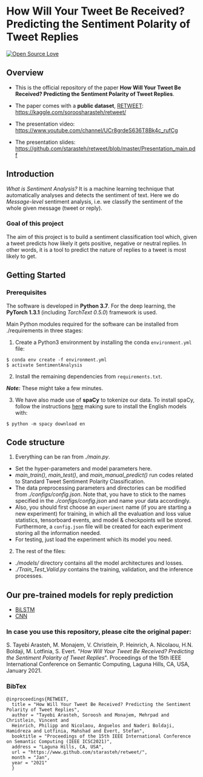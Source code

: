 # How Will Your Tweet Be Received? Predicting the Sentiment Polarity of Tweet Replies


[![Open Source Love](https://badges.frapsoft.com/os/v2/open-source.svg?v=103)](https://github.com/ellerbrock/open-source-badges/)

Overview
------

* This is the official repository of the paper **How Will Your Tweet Be Received? Predicting the Sentiment Polarity of Tweet Replies**.
* The paper comes with a **public dataset**, [RETWEET](https://kaggle.com/soroosharasteh/retweet/): https://kaggle.com/soroosharasteh/retweet/

* The presentation video: https://www.youtube.com/channel/UCr8grdeS636T8Bk4c_rufCg

* The presentation slides: https://github.com/starasteh/retweet/blob/master/Presentation_main.pdf



Introduction
------
*What is Sentiment Analysis?* It is a machine learning technique that automatically analyses and detects the sentiment of text.
Here we do *Message-level* sentiment analysis, i.e. we classify the sentiment of the whole given message (tweet or reply).
### Goal of this project 
The aim of this project is to build a sentiment classification tool which, given a tweet predicts how likely it gets positive, negative or neutral replies. In other words, it is a tool to predict the nature of replies to a tweet is most likely to get.
## Getting Started

### Prerequisites

The software is developed in **Python 3.7**. For the deep learning, the **PyTorch 1.3.1** (including *TorchText 0.5.0*) framework is used.


Main Python modules required for the software can be installed from ./requirements in three stages:

1. Create a Python3 environment by installing the conda `environment.yml` file:

```
$ conda env create -f environment.yml
$ activate SentimentAnalysis
```


2. Install the remaining dependencies from `requirements.txt`.

***Note:*** These might take a few minutes.

3. We have also made use of **spaCy** to tokenize our data. To install spaCy, follow the instructions [here](https://spacy.io/usage) making sure to install the English models with:

```
$ python -m spacy download en
```

Code structure
---
1. Everything can be ran from *./main.py*. 
* Set the hyper-parameters and model parameters here.
* *main_train()*, *main_test()*, and *main_manual_predict()* run codes related to Standard Tweet Sentiment Polarity Classification.
* The data preprocessing parameters and directories can be modified from *./configs/config.json*. Note that, you have to stick to the names specified in the *./configs/config.json* and name your data accordingly.
* Also, you should first choose an `experiment` name (if you are starting a new experiment) for training, in which all the evaluation and loss value statistics, tensorboard events, and model & checkpoints will be stored. Furthermore, a `config.json` file will be created for each experiment storing all the information needed.
* For testing, just load the experiment which its model you need.

2. The rest of the files:
* *./models/* directory contains all the model architectures and losses.
* *./Train_Test_Valid.py* contains the training, validation, and the inference processes.

Our pre-trained models for reply prediction
---
* [BiLSTM](https://drive.google.com/drive/folders/15wuIMjCyVddfUcm5PjukAxzoMeXLYxwX?usp=sharing)  
* [CNN](https://drive.google.com/drive/folders/14d4WBZj0wadiY8bvVGcfTT37gT3fDLGN?usp=sharing)

### In case you use this repository, please cite the original paper:

S. Tayebi Arasteh, M. Monajem, V. Christlein, P. Heinrich, A. Nicolaou, H.N. Boldaji, M. Lotfinia,  S. Evert. "*How Will Your Tweet Be Received? Predicting the Sentiment Polarity of Tweet Replies*". Proceedings of the 15th IEEE International Conference on Semantic Computing, Laguna Hills, CA, USA, January 2021.

### BibTex
	@inproceedings{RETWEET,
	  title = "How Will Your Tweet Be Received? Predicting the Sentiment Polarity of Tweet Replies",
	  author = "Tayebi Arasteh, Soroosh and Monajem, Mehrpad and Christlein, Vincent and
	  Heinrich, Philipp and Nicolaou, Anguelos and Naderi Boldaji, Hamidreza and Lotfinia, Mahshad and Evert, Stefan",
	  booktitle = "Proceedings of the 15th IEEE International Conference on Semantic Computing (IEEE ICSC2021)",
      address = "Laguna Hills, CA, USA",
	  url = "https://www.github.com/starasteh/retweet/",
	  month = "Jan",       
      year = "2021"
      }


